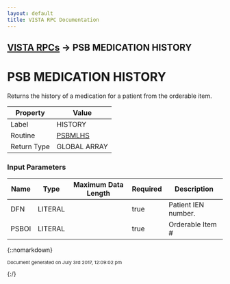 ```yaml
---
layout: default
title: VISTA RPC Documentation
---
```


## [VISTA RPCs](TableOfContents) &#8594; PSB MEDICATION HISTORY
# PSB MEDICATION HISTORY

Returns the history of a medication for a patient from the orderable item.

Property | Value
--- | ---
Label | HISTORY
Routine | [PSBMLHS](http://code.osehra.org/dox/Routine_PSBMLHS_source.html)
Return Type | GLOBAL ARRAY


### Input Parameters

Name | Type | Maximum Data Length | Required | Description
--- | --- | --- | --- | ---
DFN | LITERAL |  | true | Patient IEN number.
PSBOI | LITERAL |  | true | Orderable Item #



{::nomarkdown} <br/><p style="font-size: 11px">Document generated on July 3rd 2017, 12:09:02 pm</p>{:/}